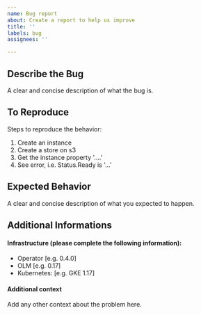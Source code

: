 ```yaml
---
name: Bug report
about: Create a report to help us improve
title: ''
labels: bug
assignees: ''

---
```


## Describe the Bug
A clear and concise description of what the bug is.

## To Reproduce
Steps to reproduce the behavior:
1. Create an instance
2. Create a store on s3
3. Get the instance property '....'
4. See error, i.e. Status.Ready is '...'

## Expected Behavior
A clear and concise description of what you expected to happen.

## Additional Informations

#### Infrastructure (please complete the following information):
 - Operator [e.g. 0.4.0]
 - OLM [e.g. 0.17]
 - Kubernetes: [e.g. GKE 1.17]

#### Additional context
Add any other context about the problem here.
